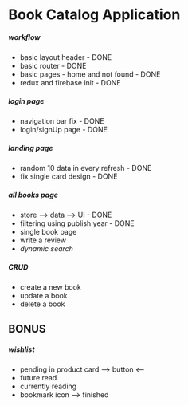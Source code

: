 # Book Catalog Application

##### workflow

- basic layout header - DONE
- basic router - DONE
- basic pages - home and not found - DONE
- redux and firebase init - DONE

##### login page

- navigation bar fix - DONE
- login/signUp page - DONE

##### landing page

- random 10 data in every refresh - DONE
- fix single card design - DONE

##### all books page

- store --> data --> UI - DONE
- filtering using publish year - DONE
- single book page
- write a review
- _dynamic search_

##### CRUD

- create a new book
- update a book
- delete a book

## BONUS

##### wishlist

- pending in product card --> button <--
- future read
- currently reading
- bookmark icon --> finished
